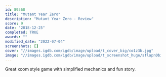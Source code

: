 ```yaml
---
id: 89560
title: "Mutant Year Zero"
description: "Mutant Year Zero - Review"
score: 9
date: "2018-12-25"
completed: TRUE
awards: ""
modified_date: "2022-07-04"
screenshots: []
cover: "//images.igdb.com/igdb/image/upload/t_cover_big/co1z3b.jpg"
image: "//images.igdb.com/igdb/image/upload/t_screenshot_huge/sflapn0biorvzgvnlneq.jpg"
---
```

Great xcom style game with simplified mechanics and fun story.